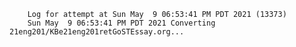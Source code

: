        Log for attempt at Sun May  9 06:53:41 PM PDT 2021 (13373)
        Sun May  9 06:53:41 PM PDT 2021 Converting 21eng201/KBe21eng201retGoSTEssay.org...
